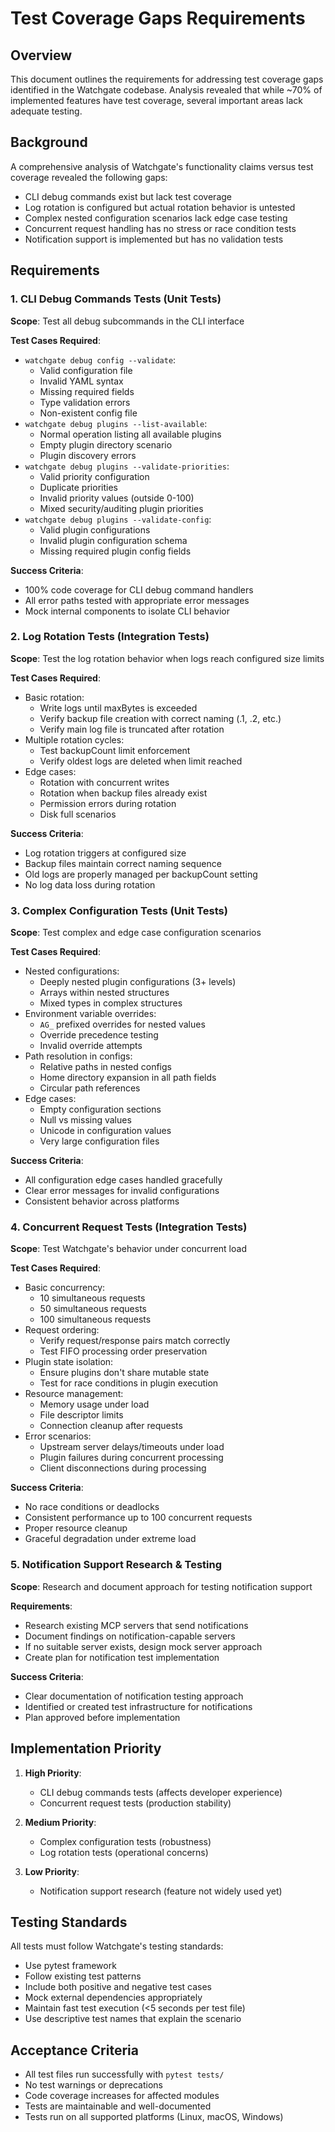 # Test Coverage Gaps Requirements

## Overview

This document outlines the requirements for addressing test coverage gaps identified in the Watchgate codebase. Analysis revealed that while ~70% of implemented features have test coverage, several important areas lack adequate testing.

## Background

A comprehensive analysis of Watchgate's functionality claims versus test coverage revealed the following gaps:
- CLI debug commands exist but lack test coverage
- Log rotation is configured but actual rotation behavior is untested
- Complex nested configuration scenarios lack edge case testing
- Concurrent request handling has no stress or race condition tests
- Notification support is implemented but has no validation tests

## Requirements

### 1. CLI Debug Commands Tests (Unit Tests)

**Scope**: Test all debug subcommands in the CLI interface

**Test Cases Required**:
- `watchgate debug config --validate`:
  - Valid configuration file
  - Invalid YAML syntax
  - Missing required fields
  - Type validation errors
  - Non-existent config file
- `watchgate debug plugins --list-available`:
  - Normal operation listing all available plugins
  - Empty plugin directory scenario
  - Plugin discovery errors
- `watchgate debug plugins --validate-priorities`:
  - Valid priority configuration
  - Duplicate priorities
  - Invalid priority values (outside 0-100)
  - Mixed security/auditing plugin priorities
- `watchgate debug plugins --validate-config`:
  - Valid plugin configurations
  - Invalid plugin configuration schema
  - Missing required plugin config fields

**Success Criteria**:
- 100% code coverage for CLI debug command handlers
- All error paths tested with appropriate error messages
- Mock internal components to isolate CLI behavior

### 2. Log Rotation Tests (Integration Tests)

**Scope**: Test the log rotation behavior when logs reach configured size limits

**Test Cases Required**:
- Basic rotation:
  - Write logs until maxBytes is exceeded
  - Verify backup file creation with correct naming (.1, .2, etc.)
  - Verify main log file is truncated after rotation
- Multiple rotation cycles:
  - Test backupCount limit enforcement
  - Verify oldest logs are deleted when limit reached
- Edge cases:
  - Rotation with concurrent writes
  - Rotation when backup files already exist
  - Permission errors during rotation
  - Disk full scenarios

**Success Criteria**:
- Log rotation triggers at configured size
- Backup files maintain correct naming sequence
- Old logs are properly managed per backupCount setting
- No log data loss during rotation

### 3. Complex Configuration Tests (Unit Tests)

**Scope**: Test complex and edge case configuration scenarios

**Test Cases Required**:
- Nested configurations:
  - Deeply nested plugin configurations (3+ levels)
  - Arrays within nested structures
  - Mixed types in complex structures
- Environment variable overrides:
  - `AG_` prefixed overrides for nested values
  - Override precedence testing
  - Invalid override attempts
- Path resolution in configs:
  - Relative paths in nested configs
  - Home directory expansion in all path fields
  - Circular path references
- Edge cases:
  - Empty configuration sections
  - Null vs missing values
  - Unicode in configuration values
  - Very large configuration files

**Success Criteria**:
- All configuration edge cases handled gracefully
- Clear error messages for invalid configurations
- Consistent behavior across platforms

### 4. Concurrent Request Tests (Integration Tests)

**Scope**: Test Watchgate's behavior under concurrent load

**Test Cases Required**:
- Basic concurrency:
  - 10 simultaneous requests
  - 50 simultaneous requests
  - 100 simultaneous requests
- Request ordering:
  - Verify request/response pairs match correctly
  - Test FIFO processing order preservation
- Plugin state isolation:
  - Ensure plugins don't share mutable state
  - Test for race conditions in plugin execution
- Resource management:
  - Memory usage under load
  - File descriptor limits
  - Connection cleanup after requests
- Error scenarios:
  - Upstream server delays/timeouts under load
  - Plugin failures during concurrent processing
  - Client disconnections during processing

**Success Criteria**:
- No race conditions or deadlocks
- Consistent performance up to 100 concurrent requests
- Proper resource cleanup
- Graceful degradation under extreme load

### 5. Notification Support Research & Testing

**Scope**: Research and document approach for testing notification support

**Requirements**:
- Research existing MCP servers that send notifications
- Document findings on notification-capable servers
- If no suitable server exists, design mock server approach
- Create plan for notification test implementation

**Success Criteria**:
- Clear documentation of notification testing approach
- Identified or created test infrastructure for notifications
- Plan approved before implementation

## Implementation Priority

1. **High Priority**:
   - CLI debug commands tests (affects developer experience)
   - Concurrent request tests (production stability)

2. **Medium Priority**:
   - Complex configuration tests (robustness)
   - Log rotation tests (operational concerns)

3. **Low Priority**:
   - Notification support research (feature not widely used yet)

## Testing Standards

All tests must follow Watchgate's testing standards:
- Use pytest framework
- Follow existing test patterns
- Include both positive and negative test cases
- Mock external dependencies appropriately
- Maintain fast test execution (<5 seconds per test file)
- Use descriptive test names that explain the scenario

## Acceptance Criteria

- All test files run successfully with `pytest tests/`
- No test warnings or deprecations
- Code coverage increases for affected modules
- Tests are maintainable and well-documented
- Tests run on all supported platforms (Linux, macOS, Windows)